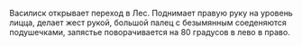 Василиск открывает переход в Лес. Поднимает правую руку на уровень лицца, делает жест рукой, большой палец с безымянным соеденяются подушечками, запястье поворачивается на 80 градусов в лево в право.